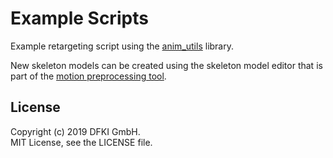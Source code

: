 # Example Scripts

Example retargeting script using the [anim_utils](https://github.com/eherr/anim_utils) library.   

New skeleton models can be created using the skeleton model editor that is part of the [motion preprocessing tool](https://github.com/eherr/motion_preprocessing_tool).

## License
Copyright (c) 2019 DFKI GmbH.  
MIT License, see the LICENSE file.
